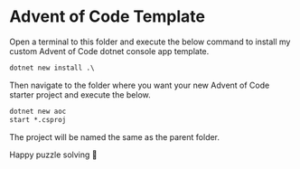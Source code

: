 # Advent of Code Template

Open a terminal to this folder and execute the below command to install my custom Advent of Code dotnet console app template.

```ps
dotnet new install .\
```

Then navigate to the folder where you want your new Advent of Code starter project and execute the below.

```ps
dotnet new aoc
start *.csproj
```

The project will be named the same as the parent folder.

Happy puzzle solving 🎉
